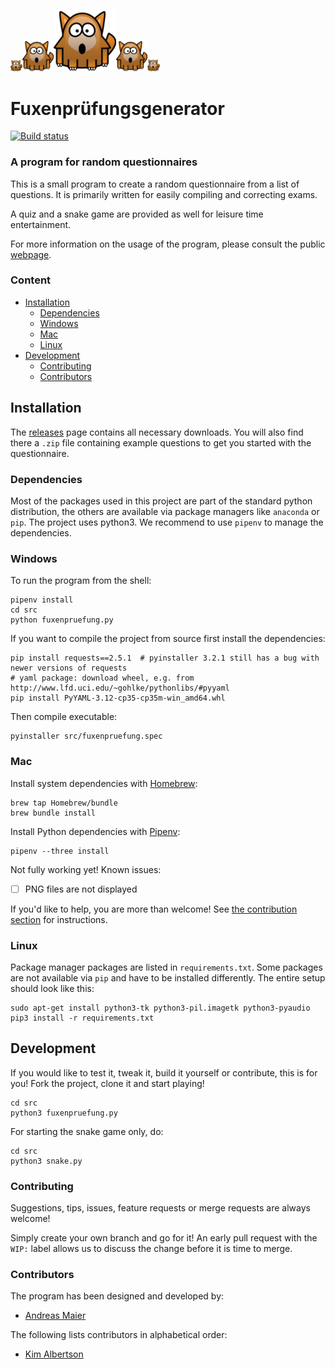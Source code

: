 <img src="src/images/fox.png" width="19"><img src="src/images/fox.png" width="50"><img src="src/images/fox.png" width="100"><img src="src/images/fox.png" width="50"><img src="src/images/fox.png" width="20">


# Fuxenprüfungsgenerator

[![Build status](https://travis-ci.org/andb0t/Fuxenpruefung.svg?branch=master)](https://travis-ci.org/andb0t)


### A program for random questionnaires

This is a small program to create a random questionnaire from a list of questions. It is primarily written for easily compiling and correcting exams.

A quiz and a snake game are provided as well for leisure time entertainment.

For more information on the usage of the program, please consult the public [webpage](https://andb0t.github.io/Fuxenpruefung).


### Content
* [Installation](#installation)
  * [Dependencies](#dependencies)
  * [Windows](#windows)
  * [Mac](#mac)
  * [Linux](#linux)
* [Development](#development)
  * [Contributing](#contributing)
  * [Contributors](#contributors)



## Installation
The [releases](https://github.com/andb0t/Fuxenpruefung/releases) page contains all necessary downloads. You will also find there a `.zip` file containing example questions to get you started with the questionnaire.


### Dependencies
Most of the packages used in this project are part of the standard python distribution, the others are available via package managers like `anaconda` or `pip`. The project uses python3. We recommend to use `pipenv` to manage the dependencies.


### Windows
To run the program from the shell:
```shell
pipenv install
cd src
python fuxenpruefung.py
```

If you want to compile the project from source first install the dependencies:
```shell
pip install requests==2.5.1  # pyinstaller 3.2.1 still has a bug with newer versions of requests
# yaml package: download wheel, e.g. from http://www.lfd.uci.edu/~gohlke/pythonlibs/#pyyaml
pip install PyYAML-3.12-cp35-cp35m-win_amd64.whl
```
Then compile executable:
```shell
pyinstaller src/fuxenpruefung.spec
```


### Mac

Install system dependencies with [Homebrew](https://brew.sh/):

```shell
brew tap Homebrew/bundle
brew bundle install
```

Install Python dependencies with [Pipenv](https://docs.pipenv.org/):

```shell
pipenv --three install
```

Not fully working yet! Known issues:
- [ ] PNG files are not displayed

If you'd like to help, you are more than welcome! See [the contribution section](#contributing) for instructions.

### Linux
Package manager packages are listed in `requirements.txt`. Some packages are not available via `pip` and have to be installed differently. The entire setup should look like this:
```shell
sudo apt-get install python3-tk python3-pil.imagetk python3-pyaudio
pip3 install -r requirements.txt
```





## Development
If you would like to test it, tweak it, build it yourself or contribute, this is for you! Fork the project, clone it and start playing!

```shell
cd src
python3 fuxenpruefung.py
```
For starting the snake game only, do:
```shell
cd src
python3 snake.py
```



### Contributing
Suggestions, tips, issues, feature requests or merge requests are always welcome!

Simply create your own branch and go for it! An early pull request with the `WIP:` label allows us to discuss the change before it is time to merge.




### Contributors
The program has been designed and developed by:
* [Andreas Maier](https://github.com/andb0t)

The following lists contributors in alphabetical order:
* [Kim Albertson](https://github.com/ashlaban)
